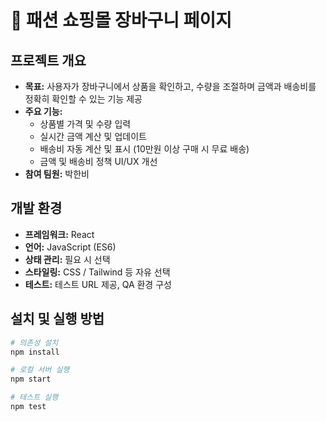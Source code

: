 # 🛒 패션 쇼핑몰 장바구니 페이지

## 프로젝트 개요
- **목표:** 사용자가 장바구니에서 상품을 확인하고, 수량을 조절하며 금액과 배송비를 정확히 확인할 수 있는 기능 제공
- **주요 기능:**
  - 상품별 가격 및 수량 입력
  - 실시간 금액 계산 및 업데이트
  - 배송비 자동 계산 및 표시 (10만원 이상 구매 시 무료 배송)
  - 금액 및 배송비 정책 UI/UX 개선
- **참여 팀원:** 박한비

## 개발 환경
- **프레임워크:** React
- **언어:** JavaScript (ES6)
- **상태 관리:** 필요 시 선택
- **스타일링:** CSS / Tailwind 등 자유 선택
- **테스트:** 테스트 URL 제공, QA 환경 구성

## 설치 및 실행 방법
```bash
# 의존성 설치
npm install

# 로컬 서버 실행
npm start

# 테스트 실행
npm test
